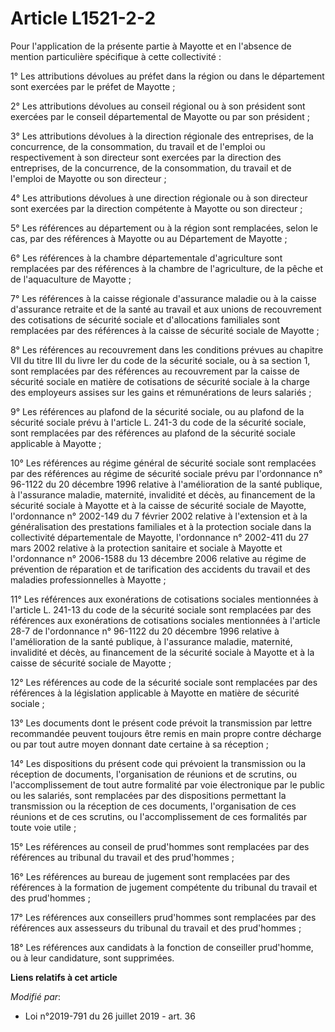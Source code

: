 # Article L1521-2-2

Pour l'application de la présente partie à Mayotte et en l'absence de mention particulière spécifique à cette collectivité :

1° Les attributions dévolues au préfet dans la région ou dans le département sont exercées par le préfet de Mayotte ;

2° Les attributions dévolues au conseil régional ou à son président sont exercées par le conseil départemental de Mayotte ou
par son président ;

3° Les attributions dévolues à la direction régionale des entreprises, de la concurrence, de la consommation, du travail et
de l'emploi ou respectivement à son directeur sont exercées par la direction des entreprises, de la concurrence, de la
consommation, du travail et de l'emploi de Mayotte ou son directeur ;

4° Les attributions dévolues à une direction régionale ou à son directeur sont exercées par la direction compétente à Mayotte
ou son directeur ;

5° Les références au département ou à la région sont remplacées, selon le cas, par des références à Mayotte ou au Département
de Mayotte ;

6° Les références à la chambre départementale d'agriculture sont remplacées par des références à la chambre de l'agriculture,
de la pêche et de l'aquaculture de Mayotte ;

7° Les références à la caisse régionale d'assurance maladie ou à la caisse d'assurance retraite et de la santé au travail et
aux unions de recouvrement des cotisations de sécurité sociale et d'allocations familiales sont remplacées par des références
à la caisse de sécurité sociale de Mayotte ;

8° Les références au recouvrement dans les conditions prévues au chapitre VII du titre III du livre Ier du code de la
sécurité sociale, ou à sa section 1, sont remplacées par des références au recouvrement par la caisse de sécurité sociale en
matière de cotisations de sécurité sociale à la charge des employeurs assises sur les gains et rémunérations de leurs
salariés ;

9° Les références au plafond de la sécurité sociale, ou au plafond de la sécurité sociale prévu à l'article L. 241-3 du code
de la sécurité sociale, sont remplacées par des références au plafond de la sécurité sociale applicable à Mayotte ;

10° Les références au régime général de sécurité sociale sont remplacées par des références au régime de sécurité sociale
prévu par l'ordonnance n° 96-1122 du 20 décembre 1996 relative à l'amélioration de la santé publique, à l'assurance maladie,
maternité, invalidité et décès, au financement de la sécurité sociale à Mayotte et à la caisse de sécurité sociale de
Mayotte, l'ordonnance n° 2002-149 du 7 février 2002 relative à l'extension et à la généralisation des prestations familiales
et à la protection sociale dans la collectivité départementale de Mayotte, l'ordonnance n° 2002-411 du 27 mars 2002 relative
à la protection sanitaire et sociale à Mayotte et l'ordonnance n° 2006-1588 du 13 décembre 2006 relative au régime de
prévention de réparation et de tarification des accidents du travail et des maladies professionnelles à Mayotte ;

11° Les références aux exonérations de cotisations sociales mentionnées à l'article L. 241-13 du code de la sécurité sociale
sont remplacées par des références aux exonérations de cotisations sociales mentionnées à l'article 28-7 de l'ordonnance n°
96-1122 du 20 décembre 1996 relative à l'amélioration de la santé publique, à l'assurance maladie, maternité, invalidité et
décès, au financement de la sécurité sociale à Mayotte et à la caisse de sécurité sociale de Mayotte ;

12° Les références au code de la sécurité sociale sont remplacées par des références à la législation applicable à Mayotte en
matière de sécurité sociale ;

13° Les documents dont le présent code prévoit la transmission par lettre recommandée peuvent toujours être remis en main
propre contre décharge ou par tout autre moyen donnant date certaine à sa réception ;

14° Les dispositions du présent code qui prévoient la transmission ou la réception de documents, l'organisation de réunions
et de scrutins, ou l'accomplissement de tout autre formalité par voie électronique par le public ou les salariés, sont
remplacées par des dispositions permettant la transmission ou la réception de ces documents, l'organisation de ces réunions
et de ces scrutins, ou l'accomplissement de ces formalités par toute voie utile ;

15° Les références au conseil de prud'hommes sont remplacées par des références au tribunal du travail et des prud'hommes ;

16° Les références au bureau de jugement sont remplacées par des références à la formation de jugement compétente du tribunal
du travail et des prud'hommes ;

17° Les références aux conseillers prud'hommes sont remplacées par des références aux assesseurs du tribunal du travail et
des prud'hommes ;

18° Les références aux candidats à la fonction de conseiller prud'homme, ou à leur candidature, sont supprimées.

**Liens relatifs à cet article**

_Modifié par_:

  - Loi n°2019-791 du 26 juillet 2019 - art. 36
